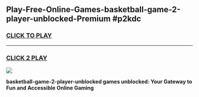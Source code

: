 
## Play-Free-Online-Games-basketball-game-2-player-unblocked-Premium #p2kdc
<h3>
<a href="https://premium.freeplayer.one?title=basketball-game-2-player-unblocked&ref=8M">CLICK TO PLAY</a></h3>
<hr>

<h3>
<a href="https://premium.freeplayer.one?title=basketball-game-2-player-unblocked&ref=8M">CLICK 2 PLAY</a>
  
</h3>

<a href="https://premium.freeplayer.one?title=basketball-game-2-player-unblocked&ref=8M"><img src="https://clearcache.store/games.png"></a>


**basketball-game-2-player-unblocked games unblocked: Your Gateway to Fun and Accessible Online Gaming**
